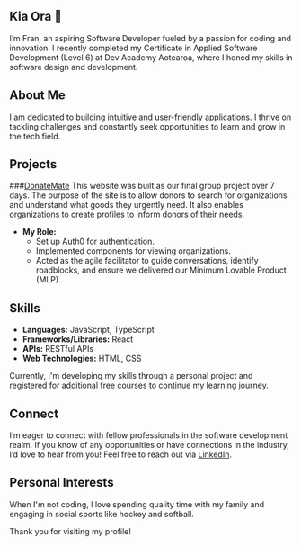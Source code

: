 ## Kia Ora 👋

I’m Fran, an aspiring Software Developer fueled by a passion for coding and innovation. I recently completed my Certificate in Applied Software Development (Level 6) at Dev Academy Aotearoa, where I honed my skills in software design and development.

## About Me
I am dedicated to building intuitive and user-friendly applications. I thrive on tackling challenges and constantly seek opportunities to learn and grow in the tech field.

## Projects

###[DonateMate](https://donatemate.pushed.nz/)
This website was built as our final group project over 7 days. The purpose of the site is to allow donors to search for organizations and understand what goods they urgently need. It also enables organizations to create profiles to inform donors of their needs. 

- **My Role:** 
  - Set up Auth0 for authentication.
  - Implemented components for viewing organizations.
  - Acted as the agile facilitator to guide conversations, identify roadblocks, and ensure we delivered our Minimum Lovable Product (MLP).

## Skills
- **Languages:** JavaScript, TypeScript
- **Frameworks/Libraries:** React
- **APIs:** RESTful APIs
- **Web Technologies:** HTML, CSS

Currently, I'm developing my skills through a personal project and registered for additional free courses to continue my learning journey.

## Connect
I’m eager to connect with fellow professionals in the software development realm. If you know of any opportunities or have connections in the industry, I’d love to hear from you! Feel free to reach out via [LinkedIn](https://www.linkedin.com/in/fran-berridge-97433731a/).

## Personal Interests
When I'm not coding, I love spending quality time with my family and engaging in social sports like hockey and softball.

Thank you for visiting my profile!
